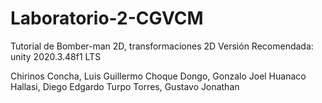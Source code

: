 # Laboratorio-2-CGVCM
Tutorial de Bomber-man 2D, transformaciones 2D
Versión Recomendada: unity 2020.3.48f1 LTS

Chirinos Concha, Luis Guillermo
Choque Dongo, Gonzalo Joel
Huanaco Hallasi, Diego Edgardo
Turpo Torres, Gustavo Jonathan
